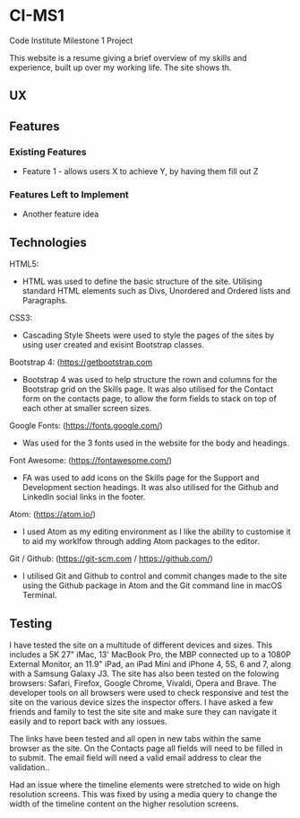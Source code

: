# CI-MS1
Code Institute Milestone 1 Project

This website is a resume giving a brief overview of my skills and experience, built up over my working life. The site shows th.

## UX
 
## Features

### Existing Features
- Feature 1 - allows users X to achieve Y, by having them fill out Z

### Features Left to Implement
- Another feature idea

## Technologies

HTML5:
- HTML was used to define the basic structure of the site. Utilising standard HTML elements such as Divs, Unordered and Ordered lists and Paragraphs.

CSS3:
- Cascading Style Sheets were used to style the pages of the sites by using user created and exisint Bootstrap classes.

Bootstrap 4: (https://getbootstrap.com
- Bootstrap 4 was used to help structure the rown and columns for the Bootstrap grid on the Skills page. It was also utilised for the Contact form on the contacts page, to allow the form fields to stack on top of each other at smaller screen sizes.

Google Fonts: (https://fonts.google.com/)
- Was used for the 3 fonts used in the website for the body and headings. 

Font Awesome: (https://fontawesome.com/)
- FA was used to add icons on the Skills page for the Support and Development section headings. It was also utilised for the Github and LinkedIn social links in the footer.

Atom: (https://atom.io/)
- I used Atom as my editing environment as I like the ability to customise it to aid my worklfow through adding Atom packages to the editor.

Git / Github: (https://git-scm.com / https://github.com/)
- I utilised Git and Github to control and commit  changes made to the site using the Github package in Atom and the Git command line in macOS Terminal.


## Testing

I have tested the site on a multitude of different devices and sizes. This includes a 5K 27" iMac, 13' MacBook Pro, the MBP connected up to a 1080P External Monitor, an 11.9" iPad, an iPad Mini and iPhone 4, 5S, 6 and 7, along with a Samsung Galaxy J3.
The site has also been tested on the folowing browsers: Safari, Firefox, Google Chrome, Vivaldi, Opera and Brave.  The developer tools on all browsers were used to check responsive and test the site on the various device sizes the inspector offers.
I have asked a few friends and family to test the site site and make sure they can navigate it easily and to report back with any iossues.

The links have been tested and all open in new tabs within the same browser as the site. On the Contacts page all fields will need to be filled in to submit. The email field will need a valid email address to clear the validation.. 

Had an issue where the timeline elements were stretched to wide on high resolution screens. This was fixed by using a media query to change the width of the timeline content on the higher resolution screens.
